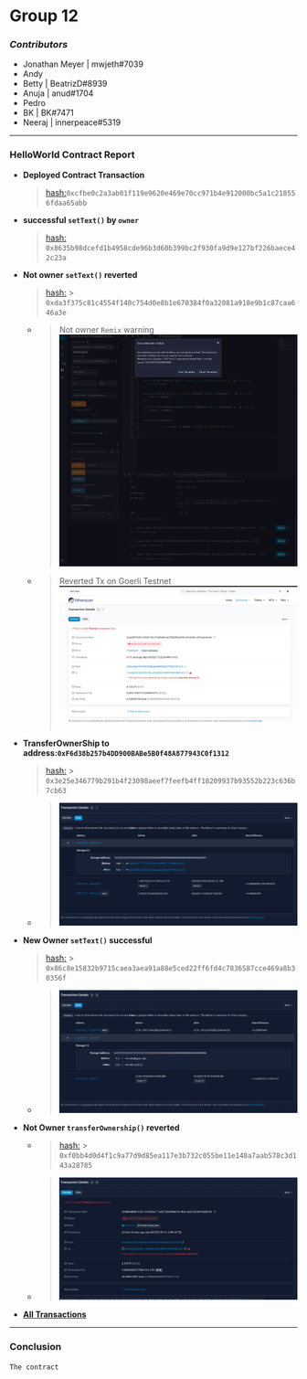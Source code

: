 # Group 12

### _Contributors_

- Jonathan Meyer | mwjeth#7039
- Andy
- Betty | BeatrizD#8939
- Anuja | anud#1704
- Pedro
- BK | BK#7471
- Neeraj | innerpeace#5319

---

### HelloWorld Contract Report

- **Deployed Contract Transaction**
  > [hash:](https://goerli.etherscan.io/tx/0xcfbe0c2a3ab01f119e9620e469e70cc971b4e912000bc5a1c218556fdaa65abb)`0xcfbe0c2a3ab01f119e9620e469e70cc971b4e912000bc5a1c218556fdaa65abb`
- **successful `setText()` by `owner`**
  > [hash:](https://goerli.etherscan.io/tx/0x8635b98dcefd1b4958cde96b3d60b399bc2f930fa9d9e127bf226baece42c23a) `0x8635b98dcefd1b4958cde96b3d60b399bc2f930fa9d9e127bf226baece42c23a`
- **Not owner `setText()` reverted**
  > [hash:](https://goerli.etherscan.io/tx/0xda3f375c81c4554f140c754d0e8b1e670384f0a32081a910e9b1c87caa646a3e) > `0xda3f375c81c4554f140c754d0e8b1e670384f0a32081a910e9b1c87caa646a3e`
  - > Not owner `Remix` warning ![RevertedTxIMG](./images/NotOwnerRemixWarning.png)
  - > Reverted Tx on Goerli Testnet ![GoerliReverted](./images/NotOwnerRevertedByNetwork.png)
- **TransferOwnerShip to address:`0xF6d38b257b4DD900BABe5B0f48A877943C0f1312`**
  > [hash:](https://goerli.etherscan.io/tx/0x3e25e346779b291b4f23098aeef7feefb4ff18209937b93552b223c636b7cb63) > `0x3e25e346779b291b4f23098aeef7feefb4ff18209937b93552b223c636b7cb63`
  - > ![TransferOwnership](./images/transferOwnership1312.png)
- **New Owner `setText()` successful**
  > [hash:](https://goerli.etherscan.io/tx/0x86c8e15832b9715caea3aea91a88e5ced22ff6fd4c7836587cce469a8b30356f) > `0x86c8e15832b9715caea3aea91a88e5ced22ff6fd4c7836587cce469a8b30356f`
  - > ![1312setTextSuccess](./images/1312setTextSuccessful.png)
- **Not Owner `transferOwnership()` reverted**
  - > [hash:](https://goerli.etherscan.io/tx/0xf0bb4d0d4f1c9a77d9d85ea117e3b732c055be11e140a7aab578c3d143a28785) > `0xf0bb4d0d4f1c9a77d9d85ea117e3b732c055be11e140a7aab578c3d143a28785`
  - > ![notOwnerTranferownerReverted](./images/nonOwnerTransferOwnershipReverted.png)
- [**All Transactions**](https://goerli.etherscan.io/address/0x69dbc5c0d3d798cd32a3e521b981f969188f3ecf)
---

### Conclusion

    The contract
